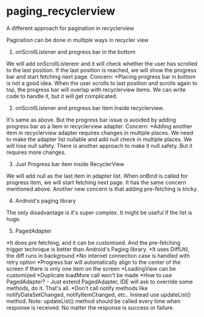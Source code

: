 
# paging_recyclerview
A different approach for pagination in recyclerview

Pagination can be done in multiple ways in recycler view
1. onScrollListener and progress bar in the bottom

  We will add onScrollListerenr and it will check whether the user has scrolled to the last position.
  If the last position is reached, we will show the progress bar and start fetching next page.
  Concern: 
  *Placing progress bar in bottom is not a good idea. When the user scrolls to last position and scrolls again to top, the progress bar will overlap with recyclerview items. We can write code to handle it, but it will get complicated.

2. onScrollListener and progress bar item inside recyclerview.

  It's same as above. But the progress bar issue is avoided by adding progress bar as a item in recyclerview adapter.
  Concern: 
  *Adding another item in recyclerview adapter requires changes in multiple places. We need to make the adapter list nullable and add null check in multiple places. We will lose null safety. There is another approach to make it null safety. But it requires more changes.

3. Just Progress bar item inside RecyclerView

We will add null as the last item in adapter list. When onBind is called for progress item, we will start fetching next page.
It has the same concern mentioned above. Another new concern is that adding pre-fetching is tricky.

4. Android's paging library

The only disadvantage is it's super complex. It might be useful if the list is huge.

5. PagedAdapter

*It does pre fetching, and it can be customised. And the pre-fetching trigger technique is better than Android's Paging library.
*It uses DiffUtil, the diff runs in background
 *No internet connection case is handled with retry option
 *Progress bar will automatically align to the center of the screen if there is only one item on the screen
 *LoadingView can be customized
 *Duplicate loadMore call won't be made
 *How to use PagedAdapter? - Just extend PagedAdapter, IDE will ask to override some methods, do it. That's all.
 *Don't call notify methods like notifyDataSetChanged, notifyItemChanged, etc.. Instead use updateList() method.
Note: updateList() method should be called every time when response is received. No matter the response is success or failure.

